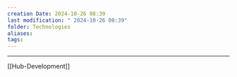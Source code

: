 ```yaml
---
creation Date: 2024-10-26 08:39
last modification: " 2024-10-26 08:39"
folder: Technologies
aliases: 
tags:
---
```

___

[[Hub-Development]]